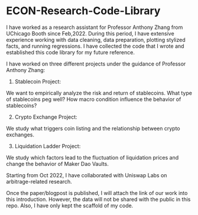 # ECON-Research-Code-Library

I have worked as a research assistant for Professor Anthony Zhang from UChicago Booth since Feb,2022.
During this period, I have extensive experience working with data cleaning, data preparation,
plotting stylized facts, and running regressions. I have collected the code that I wrote and established
this code library for my future reference.

I have worked on three different projects under the guidance of Professor Anthony Zhang:
1) Stablecoin Project:

We want to empirically analyze the risk and return of stablecoins. What type of stablecoins peg well? How macro
condition influence the behavior of stablecoins?

2) Crypto Exchange Project:

We study what triggers coin listing and the relationship between crypto exchanges.

3) Liquidation Ladder Project:

We study which factors lead to the fluctuation of liquidation prices and change the behavior of Maker Dao Vaults.

Starting from Oct 2022, I have collaborated with Uniswap Labs on arbitrage-related research.

Once the paper/blogpost is published, I will attach the link of our work into this introduction. However, the data will
not be shared with the public in this repo. Also, I have only kept the scaffold of my code.




